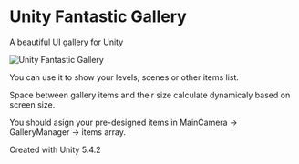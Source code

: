 # Unity Fantastic Gallery
A beautiful UI gallery for Unity

![Unity Fantastic Gallery](http://s9.picofile.com/file/8279848384/Fantastic_Gallery_Unity.gif "Demo")

You can use it to show your levels, scenes or other items list.

Space between gallery items and their size calculate dynamicaly based on screen size.

You should asign your pre-designed items in MainCamera -> GalleryManager -> items array.

Created with Unity 5.4.2
